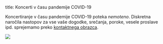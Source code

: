 title: Koncerti v času pandemije COVID-19

Koncertiranje v času pandemije COVID-19 poteka _nemoteno_.
Diskretna naročila nastopov za vse vaše dogodke, srečanja, poroke,
vesele proslave ipd. sprejemamo preko
[kontaktnega obrazca]({filename}/pages/contact.md).

![](https://picsum.photos/600/400?random)
